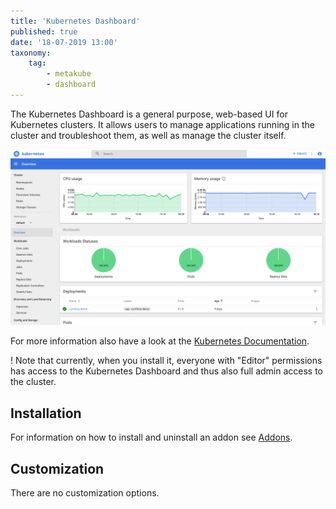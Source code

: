 ```yaml
---
title: 'Kubernetes Dashboard'
published: true
date: '18-07-2019 13:00'
taxonomy:
    tag:
        - metakube
        - dashboard
---
```


The Kubernetes Dashboard is a general purpose, web-based UI for Kubernetes clusters. It allows users to manage applications running in the cluster and troubleshoot them, as well as manage the cluster itself.

![Kubernetes Dashboard Main Page](kubernetes-dashboard.png)

For more information also have a look at the [Kubernetes Documentation](https://kubernetes.io/docs/tasks/access-application-cluster/web-ui-dashboard/).

! Note that currently, when you install it, everyone with "Editor" permissions has access to the Kubernetes Dashboard and thus also full admin access to the cluster.

## Installation

For information on how to install and uninstall an addon see [Addons](../default.en.md).

## Customization

There are no customization options.
